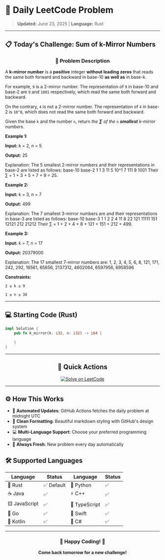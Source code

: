 # 🎯 Daily LeetCode Problem

> **Updated:** June 23, 2025 | **Language:** Rust

---

## 📋 Today's Challenge: **Sum of k-Mirror Numbers**

<div align="center">

### 🧩 Problem Description

</div>

A **k-mirror number** is a **positive** integer **without leading zeros** that reads the same both forward and backward in base-10 **as well as** in base-k.

For example, `9` is a 2-mirror number. The representation of `9` in base-10 and base-2 are `9` and `1001` respectively, which read the same both forward and backward.

On the contrary, `4` is not a 2-mirror number. The representation of `4` in base-2 is `10^0`, which does not read the same both forward and backward.

Given the base `k` and the number `n`, return *the **∑** of the* `n` ***smallest** k-mirror numbers*.

**Example 1:**

**Input:** k = 2, n = 5

**Output:** 25

Explanation:
The 5 smallest 2-mirror numbers and their representations in base-2 are listed as follows:
base-10 base-2
1 1
3 11
5 10^1
7 111
9 1001
Their ∑ = 1 + 3 + 5 + 7 + 9 = 25.

**Example 2:**

**Input:** k = 3, n = 7

**Output:** 499

Explanation:
The 7 smallest 3-mirror numbers are and their representations in base-3 are listed as follows:
base-10 base-3
1 1
2 2
4 11
8 22
121 11111
151 12121
212 21212
Their ∑ = 1 + 2 + 4 + 8 + 121 + 151 + 212 = 499.

**Example 3:**

**Input:** k = 7, n = 17

**Output:** 20379000

Explanation: The 17 smallest 7-mirror numbers are:
1, 2, 3, 4, 5, 6, 8, 121, 171, 242, 292, 16561, 65656, 2137312, 4602064, 6597956, 6958596

**Constraints:**

`2 ≤ k ≤ 9`

`1 ≤ n ≤ 30`

---

## 💻 Starting Code (Rust)

```rust
impl Solution {
    pub fn k_mirror(k: i32, n: i32) -> i64 {
        
    }
}
```

---

<div align="center">

## 🔗 Quick Actions

[![Solve on LeetCode](https://img.shields.io/badge/Solve_on-LeetCode-orange?style=for-the-badge&logo=leetcode&logoColor=white)](https://leetcode.com/problems/sum-of-k-mirror-numbers/)

</div>

---

## ⚙️ How This Works

- 🤖 **Automated Updates**: GitHub Actions fetches the daily problem at midnight UTC
- 🎨 **Clean Formatting**: Beautiful markdown styling with GitHub's design system
- 💻 **Multi-Language Support**: Choose your preferred programming language
- 🔄 **Always Fresh**: New problem every day automatically

## 🛠️ Supported Languages

<div align="center">

| Language | Status | Language | Status |
|----------|--------|----------|--------|
| 🦀 Rust | ✅ Default | 🐍 Python | ✅ |
| ☕ Java | ✅ | ⚡ C++ | ✅ |
| 🟨 JavaScript | ✅ | 🔷 TypeScript | ✅ |
| 🐹 Go | ✅ | 🍎 Swift | ✅ |
| 🎯 Kotlin | ✅ | 💎 C# | ✅ |

</div>

---

<div align="center">

### 🌟 Happy Coding! 🌟

**Come back tomorrow for a new challenge!**

</div>